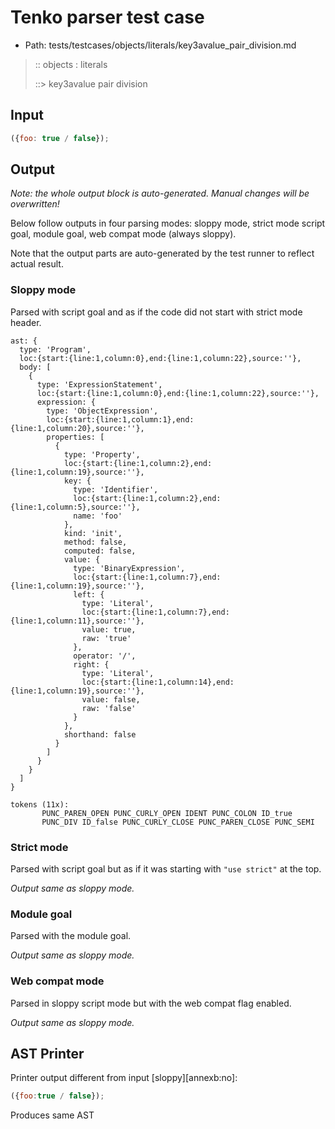 # Tenko parser test case

- Path: tests/testcases/objects/literals/key3avalue_pair_division.md

> :: objects : literals
>
> ::> key3avalue pair division

## Input

`````js
({foo: true / false});
`````

## Output

_Note: the whole output block is auto-generated. Manual changes will be overwritten!_

Below follow outputs in four parsing modes: sloppy mode, strict mode script goal, module goal, web compat mode (always sloppy).

Note that the output parts are auto-generated by the test runner to reflect actual result.

### Sloppy mode

Parsed with script goal and as if the code did not start with strict mode header.

`````
ast: {
  type: 'Program',
  loc:{start:{line:1,column:0},end:{line:1,column:22},source:''},
  body: [
    {
      type: 'ExpressionStatement',
      loc:{start:{line:1,column:0},end:{line:1,column:22},source:''},
      expression: {
        type: 'ObjectExpression',
        loc:{start:{line:1,column:1},end:{line:1,column:20},source:''},
        properties: [
          {
            type: 'Property',
            loc:{start:{line:1,column:2},end:{line:1,column:19},source:''},
            key: {
              type: 'Identifier',
              loc:{start:{line:1,column:2},end:{line:1,column:5},source:''},
              name: 'foo'
            },
            kind: 'init',
            method: false,
            computed: false,
            value: {
              type: 'BinaryExpression',
              loc:{start:{line:1,column:7},end:{line:1,column:19},source:''},
              left: {
                type: 'Literal',
                loc:{start:{line:1,column:7},end:{line:1,column:11},source:''},
                value: true,
                raw: 'true'
              },
              operator: '/',
              right: {
                type: 'Literal',
                loc:{start:{line:1,column:14},end:{line:1,column:19},source:''},
                value: false,
                raw: 'false'
              }
            },
            shorthand: false
          }
        ]
      }
    }
  ]
}

tokens (11x):
       PUNC_PAREN_OPEN PUNC_CURLY_OPEN IDENT PUNC_COLON ID_true
       PUNC_DIV ID_false PUNC_CURLY_CLOSE PUNC_PAREN_CLOSE PUNC_SEMI
`````

### Strict mode

Parsed with script goal but as if it was starting with `"use strict"` at the top.

_Output same as sloppy mode._

### Module goal

Parsed with the module goal.

_Output same as sloppy mode._

### Web compat mode

Parsed in sloppy script mode but with the web compat flag enabled.

_Output same as sloppy mode._

## AST Printer

Printer output different from input [sloppy][annexb:no]:

````js
({foo:true / false});
````

Produces same AST
